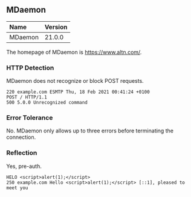 ## MDaemon

Name      | Version
:---------|:--------------
MDaemon   | 21.0.0

The homepage of MDaemon is https://www.altn.com/.

### HTTP Detection

MDaemon does not recognize or block POST requests.

```
220 example.com ESMTP Thu, 18 Feb 2021 00:41:24 +0100
POST / HTTP/1.1
500 5.0.0 Unrecognized command
```

### Error Tolerance

No. MDaemon only allows up to three errors before terminating the connection.

### Reflection

Yes, pre-auth.

```
HELO <script>alert(1);</script>
250 example.com Hello <script>alert(1);</script> [::1], pleased to meet you
```

